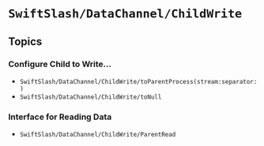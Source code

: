 # ``SwiftSlash/DataChannel/ChildWrite``

## Topics

### Configure Child to Write...

- ``SwiftSlash/DataChannel/ChildWrite/toParentProcess(stream:separator:)``
- ``SwiftSlash/DataChannel/ChildWrite/toNull``

### Interface for Reading Data

- ``SwiftSlash/DataChannel/ChildWrite/ParentRead``
